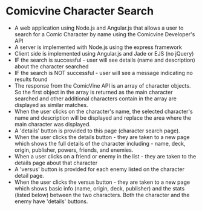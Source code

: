 # Comicvine Character Search

- A web application using Node.js and Angular.js that allows a user to search for a Comic Character by name using the Comicvine Developer's API 
- A server is implemented with Node.js using the express framework 
- Client side is implemented using Angular.js and Jade or EJS (no jQuery)
- IF the search is successful - user will see details (name and description) about the character searched
- IF the search is NOT successful - user will see a message indicating no results found 
- The response from the ComicVine API is an array of character objects. So the first object in the array is returned as the main character searched and other additional characters contain in the array are displayed as similar matches.
- When the user clicks on the character's name, the selected character's name and description will be displayed and replace the area where the main character was displayed.
- A 'details' button is provided to this page (character search page).
- When the user clicks the details button - they are taken to a new page which shows the full details of the character including - name, deck, origin, publisher, powers, friends, and enemies.
- When a user clicks on a friend or enemy in the list - they are taken to the details page about that character
- A 'versus' button is provided for each enemy listed on the character detail page.
- When the user clicks the versus button - they are taken to a new page which shows basic info (name, origin, deck, publisher) and the stats (listed below) between the two characters. Both the character and the enemy have 'details' buttons.
